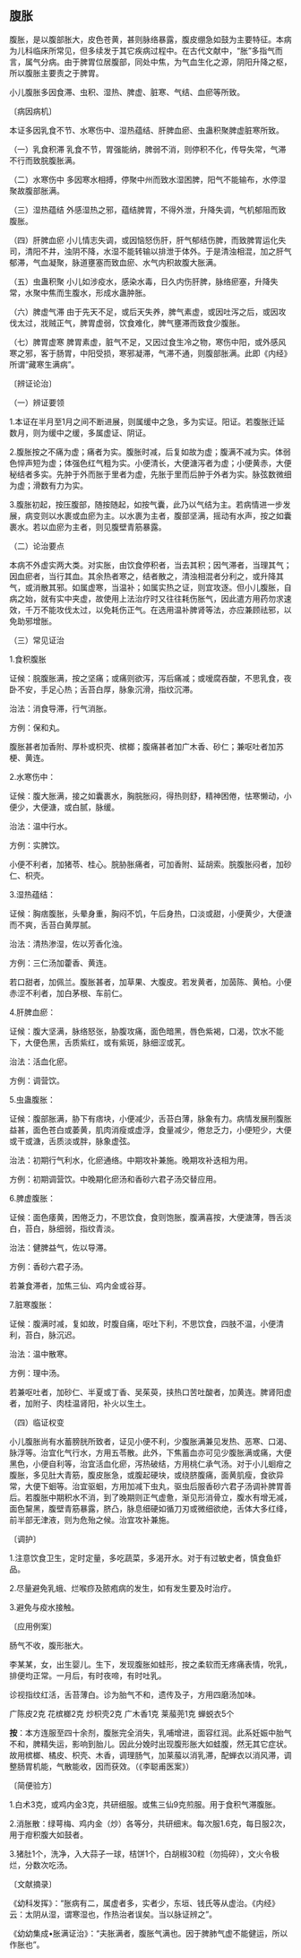 ## 腹胀

腹胀，是以腹部胀大，皮色苍黄，甚则脉络暴露，腹皮绷急如鼓为主要特征。本病为儿科临床所常见，但多续发于其它疾病过程中。在古代文献中，“胀”多指气而言，属气分病。由于脾胃位居腹部，同处中焦，为气血生化之源，阴阳升降之枢，所以腹胀主要责之于脾胃。

小儿腹胀多因食滞、虫积、湿热、脾虚、脏寒、气结、血瘀等所致。

〔病因病机〕

本证多因乳食不节、水寒伤中、湿热蕴结、肝脾血瘀、虫蛊积聚脾虚脏寒所致。

（一）乳食积滞  乳食不节，胃强能纳，脾弱不消，则停积不化，传导失常，气滞不行而致脘腹胀满。

（二）水寒伤中  多因寒水相搏，停聚中州而致水湿困脾，阳气不能输布，水停湿聚故腹部胀满。

（三）湿热蕴结  外感湿热之邪，蕴结脾胃，不得外泄，升降失调，气机郁阻而致腹胀。

（四）肝脾血瘀  小儿情志失调，或因恼怒伤肝，肝气郁结伤脾，而致脾胃运化失司，清阳不井，浊阴不降，水湿不能转输以排泄于体外。于是清浊相混，加之肝气郁滞，气血凝聚，脉道壅塞而致血瘀、水气内积故腹大胀满。

（五）虫蛊积聚  小儿如涉疫水，感染水毒，日久内伤肝脾，脉络瘀塞，升降失常，水聚中焦而生腹水，形成水蛊肿胀。

（六）脾虚气滞  由于先天不足，或后天失养，脾气素虚，或因吐泻之后，或因攻伐太过，戕贼正气，脾胃虚弱，饮食难化，脾气壅滞而致食少腹胀。

（七）脾胃虚寒  脾胃素虚，脏气不足，又因过食生冷之物，寒伤中阳，或外感风寒之邪，客于肠胃，中阳受损，寒邪凝滞，气滞不通，则腹部胀满。此即《内经》所谓“藏寒生满病”。

〔辨证论治〕

（一）辨证要领

1.本证在半月至1月之间不断进展，则属缓中之急，多为实证。阳证。若腹胀迁延数月，则为缓中之缓，多属虚证、阴证。

2.腹胀按之不痛为虚；痛者为实。腹胀时减，后复如故为虚；腹满不减为实。体弱色悴声短为虚；体强色红气粗为实。小便清长，大便溏泻者为虚；小便黄赤，大便秘结者多实。先肿于外而胀于里者为虚，先胀于里而后肿于外者为实。脉弦数微细为虚；滑数有力为实。

3.腹胀初起，按压腹部，随按随起，如按气囊，此乃以气结为主。若病情进一步发展，病变则以水裹或血瘀为主。以水裹为主者，腹部坚满，摇动有水声，按之如囊裹水。若以血瘀为主者，则见腹壁青筋暴露。

（二）论治要点

本病不外虚实两大类。对实胀，由饮食停积者，当去其积；因气滞者，当理其气；因血瘀者，当行其血。其余热者寒之，结者散之，清浊相混者分利之，或升降其气，或消散其邪。如属虚寒，当温补；如属实热之证，则宜攻逐。但小儿腹胀，自病之始，就有实中夹虚，故使用上法治疗时又往往耗伤胀气，因此遣方用药勿求速效，千万不能攻伐太过，以免耗伤正气。在选用温补脾肾等法，亦应兼顾祛邪，以免助邪增胀。

（三）常见证治

1.食积腹胀

证候：脘腹胀满，按之坚痛；或痛则欲泻，泻后痛减；或嗳腐吞酸，不思乳食，夜卧不安，手足心热；舌苔白厚，脉象沉滑，指纹沉滞。

治法：消食导滞，行气消胀。

方例：保和丸。

腹胀甚者加香附、厚朴或枳壳、槟榔；腹痛甚者加广木香、砂仁；兼呕吐者加苏梗、黄连。

2.水寒伤中：

证候：腹大胀满，接之如囊裹水，胸脘胀闷，得热则舒，精神困倦，怯寒懒动，小便少，大便溏，或白腻，脉缓。

治法：温中行水。

方例：实脾饮。

小便不利者，加猪苓、桂心。脘胁胀痛者，可加香附、延胡索。脘腹胀闷者，加砂仁、枳壳。

3.湿热蕴结：

证候：胸痞腹胀，头晕身重，胸闷不饥，午后身热，口淡或甜，小便黄少，大便溏而不爽，舌苔白黄厚腻。

治法：清热渗湿，佐以芳香化浊。

方例：三仁汤加藿香、黄连。

若口甜者，加佩兰。腹胀甚者，加草果、大腹皮。若发黄者，加茵陈、黄柏。小便赤涩不利者，加白茅根、车前仁。

4.肝脾血瘀：

证候：腹大坚满，脉络怒张，胁腹攻痛，面色暗黑，唇色紫褐，口渴，饮水不能下，大便色黑，舌质紫红，或有紫斑，脉细涩或芤。

治法：活血化瘀。

方例：调营饮。

5.虫蛊腹胀：

证候：腹部胀满，胁下有痞块，小便减少，舌苔白薄，脉象有力。病情发展刑腹胀益甚，面色苍白或萎黄，肌肉消瘦或虚浮，食量减少，倦怠乏力，小便短少，大便或干或溏，舌质淡或胖，脉象虚弦。

治法：初期行气利水，化瘀通络。中期攻补兼施。晚期攻补迭相为用。

方例：初期调营饮。中晚期化瘀汤和香砂六君子汤交替应用。

6.脾虚腹胀：

证候：面色痿黄，困倦乏力，不思饮食，食则饱胀，腹满喜按，大便溏薄，唇舌淡白，苔白，脉细弱，指纹青淡。

治法：健脾益气，佐以导滞。

方例：香砂六君子汤。

若兼食滞者，加焦三仙、鸡内金或谷芽。

7.脏寒腹胀：

证候：腹满时减，复如故，时腹自痛，呕吐下利，不思饮食，四肢不温，小便清利，苔白，脉沉迟。

治法：温中散寒。

方例：理中汤。

若兼呕吐者，加砂仁、半夏或丁香、吴茱萸，挟热口苦吐酸者，加黄连。脾肾阳虚者，加附子、肉桂温肾阳，补火以生土。

（四）临证权变

小儿腹胀尚有水蓄膀胱所致者，证见小便不利，少腹胀满兼见发热、恶寒、口渴、脉浮等。治宜化气行水，方用五苓散。此外，下焦蓄血亦可见少腹胀满或痛，大便黑色，小便自利等，治宜活血化瘀，泻热破结，方用桃仁承气汤。对于小儿蛔疳之腹胀，多见肚大青筋，腹皮胀急，或腹起硬块，或绕脐腹痛，面黄肌瘦，食欲异常，大便下蛔等。治宜驱蛔，方用加减下虫丸，驱虫后服香砂六君子汤调补脾胃善后。若腹胀中期积水不消，到了晚期则正气虚惫，渐见形消骨立，腹水有增无减，面色黧黑，腹壁青筋暴露，脐凸，脉息细硬如循刀刃或微细欲绝，舌体大多红绛，前半部无津液，则为危殆之候。治宜攻补兼施。

〔调护〕

1.注意饮食卫生，定时定量，多吃蔬菜，多渴开水。对于有过敏史者，慎食鱼虾品。

2.尽量避免乳蛾、烂喉痧及脓疱病的发生，如有发生要及时治疗。

3.避免与疫水接触。

〔应用例案〕

肠气不收，腹形胀大。

李某某，女，出生婴儿。生下，发现腹胀如蛙形，按之柔软而无疼痛表情，吮乳，排便均正常。一月后，有时夜啼，有时吐乳。

诊视指纹红活，舌苔薄白。诊为胎气不和，遗传及子，方用四磨汤加味。

广陈皮2克  花槟榔2克  炒枳壳2克  广木香1克  莱菔蔸1克  蝉蜕衣5个

**按**：本方连服至四十余剂，腹胀完全消失，乳哺增进，面容红润。此系妊娠中胎气不和，脾精失运，影响到胎儿。因此分娩时出现腹形胀大如蛙腹，然无其它症状。故用槟榔、橘皮、枳壳、木香，调理肠气，加莱菔以消乳滞，配蝉衣以消风滞，调整肠胃机能，气散能收，因而获效。（《李聪甫医案》）

〔简便验方〕

1.白术3克，或鸡内金3克，共研细服。或焦三仙9克煎服。用于食积气滞腹胀。

2.消胀散：绿萼梅、鸡内金（炒）各等分，共研细末。每次服1.6克，每日服2次，用于疳积腹大如鼓者。

3.猪肚1个，洗净，入大蒜子一球，桔饼1个，白胡椒30粒（勿捣碎），文火令极烂，分数次吃汤。

〔文献摘录〕

《幼科发挥》：“胀病有二，属虚者多，实者少，东垣、钱氏等从虚治。《内经》云：太阴从湿，谓寒湿也，作热治者误矣。当以脉证辨之”。

《幼幼集成•胀满证治》：“夫胀满者，腹胀气满也。因于脾肺气虚不能健运，所以作胀也”。

